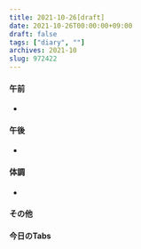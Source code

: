 ```yaml
---
title: 2021-10-26[draft]
date: 2021-10-26T00:00:00+09:00
draft: false
tags: ["diary", ""]
archives: 2021-10
slug: 972422
---
```

#### 午前
- 
#### 午後
- 
#### 体調
- 
#### その他
#### 今日のTabs